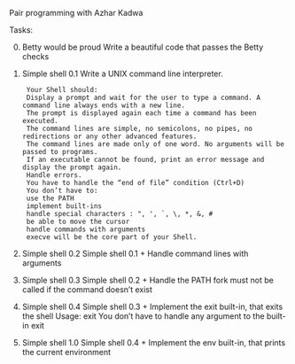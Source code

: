 Pair programming with Azhar Kadwa

Tasks:

0. Betty would be proud
Write a beautiful code that passes the Betty checks

1. Simple shell 0.1
Write a UNIX command line interpreter.
		
		Your Shell should:
		Display a prompt and wait for the user to type a command. A command line always ends with a new line.
		The prompt is displayed again each time a command has been executed.
		The command lines are simple, no semicolons, no pipes, no redirections or any other advanced features.
		The command lines are made only of one word. No arguments will be passed to programs.
		If an executable cannot be found, print an error message and display the prompt again.
		Handle errors.
		You have to handle the “end of file” condition (Ctrl+D)
		You don’t have to:
		use the PATH
		implement built-ins
		handle special characters : ", ', `, \, *, &, #
		be able to move the cursor
		handle commands with arguments
		execve will be the core part of your Shell.

2. Simple shell 0.2
Simple shell 0.1 +
Handle command lines with arguments

3. Simple shell 0.3
Simple shell 0.2 +
Handle the PATH
fork must not be called if the command doesn’t exist

4. Simple shell 0.4
Simple shell 0.3 +
Implement the exit built-in, that exits the shell
Usage: exit
You don’t have to handle any argument to the built-in exit

5. Simple shell 1.0
Simple shell 0.4 +
Implement the env built-in, that prints the current environment
